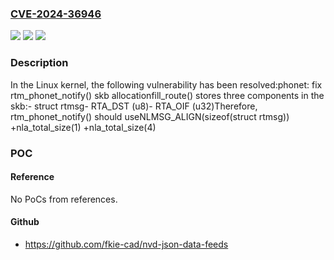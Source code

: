 ### [CVE-2024-36946](https://cve.mitre.org/cgi-bin/cvename.cgi?name=CVE-2024-36946)
![](https://img.shields.io/static/v1?label=Product&message=Linux&color=blue)
![](https://img.shields.io/static/v1?label=Version&message=f062f41d0657%3C%20ec1f71c05cae%20&color=brighgreen)
![](https://img.shields.io/static/v1?label=Vulnerability&message=n%2Fa&color=brighgreen)

### Description

In the Linux kernel, the following vulnerability has been resolved:phonet: fix rtm_phonet_notify() skb allocationfill_route() stores three components in the skb:- struct rtmsg- RTA_DST (u8)- RTA_OIF (u32)Therefore, rtm_phonet_notify() should useNLMSG_ALIGN(sizeof(struct rtmsg)) +nla_total_size(1) +nla_total_size(4)

### POC

#### Reference
No PoCs from references.

#### Github
- https://github.com/fkie-cad/nvd-json-data-feeds

